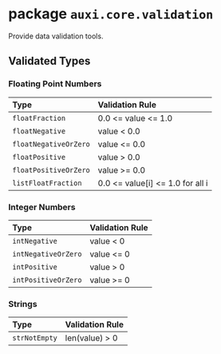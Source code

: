 # package `auxi.core.validation`

Provide data validation tools.

## Validated Types


### Floating Point Numbers

| Type                   | Validation Rule                  |
| :--------------------- | :------------------------------- |
| `floatFraction`        | 0.0 <= value <= 1.0              |
| `floatNegative`        | value < 0.0                      |
| `floatNegativeOrZero`  | value <= 0.0                     |
| `floatPositive`        | value > 0.0                      |
| `floatPositiveOrZero`  | value >= 0.0                     |
| `listFloatFraction`    | 0.0 <= value[i] <= 1.0 for all i |


### Integer Numbers

| Type                   | Validation Rule |
| :--------------------- | :-------------- |
| `intNegative`          | value < 0       |
| `intNegativeOrZero`    | value <= 0      |
| `intPositive`          | value > 0       |
| `intPositiveOrZero`    | value >= 0      |


### Strings

| Type            | Validation Rule  |
| :-------------- | :--------------- |
| `strNotEmpty`   | len(value) > 0   |

